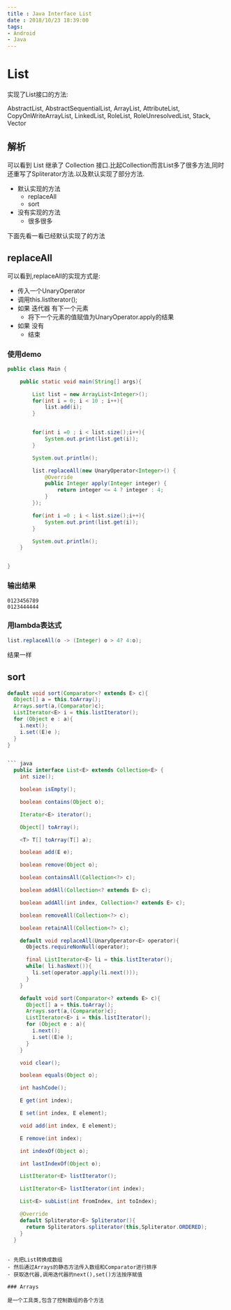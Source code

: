 ```yaml
---
title : Java Interface List
date : 2018/10/23 18:39:00
tags:
- Android
- Java
---
```


# List

实现了List接口的方法:

AbstractList, AbstractSequentialList, ArrayList, AttributeList, CopyOnWriteArrayList, LinkedList, RoleList, RoleUnresolvedList, Stack, Vector


## 解析
可以看到 List 继承了 Collection 接口.比起Collection而言List多了很多方法,同时还重写了Spliterator方法.以及默认实现了部分方法.

- 默认实现的方法
  - replaceAll
  - sort
- 没有实现的方法
  - 很多很多

下面先看一看已经默认实现了的方法

## replaceAll
可以看到,replaceAll的实现方式是:
- 传入一个UnaryOperator
- 调用this.listIterator();
- 如果 迭代器 有下一个元素
  - 将下一个元素的值赋值为UnaryOperator.apply的结果
- 如果 没有
  - 结束

### 使用demo
``` java
public class Main {

    public static void main(String[] args){

        List list = new ArrayList<Integer>();
        for(int i = 0; i < 10 ; i++){
            list.add(i);
        }


        for(int i =0 ; i < list.size();i++){
            System.out.print(list.get(i));
        }

        System.out.println();

        list.replaceAll(new UnaryOperator<Integer>() {
            @Override
            public Integer apply(Integer integer) {
                return integer <= 4 ? integer : 4;
            }
        });

        for(int i =0 ; i < list.size();i++){
            System.out.print(list.get(i));
        }

        System.out.println();
    }


}
```

### 输出结果
```
0123456789
0123444444
```

### 用lambda表达式
``` java
list.replaceAll(o -> (Integer) o > 4? 4:o);

```

结果一样

## sort
``` java
default void sort(Comparator<? extends E> c){
  Object[] a = this.toArray();
  Arrays.sort(a,(Comparator)c);
  ListIterator<E> i = this.listIterator();
  for (Object e : a){
    i.next();
    i.set((E)e );
  }
}


``` java
  public interface List<E> extends Collection<E> {
    int size();

    boolean isEmpty();

    boolean contains(Object o);

    Iterator<E> iterator();

    Object[] toArray();

    <T> T[] toArray(T[] a);

    boolean add(E e);

    boolean remove(Object o);

    boolean containsAll(Collection<?> c);

    boolean addAll(Collection<? extends E> c);

    boolean addAll(int index, Collection<? extends E> c);

    boolean removeAll(Collection<?> c);

    boolean retainAll(Collection<?> c);

    default void replaceAll(UnaryOperator<E> operator){
      Objects.requireNonNull(operator);

      final ListIterator<E> li = this.listIterator();
      while( li.hasNext()){
        li.set(operator.apply(li.next()));
      }
    }

    default void sort(Comparator<? extends E> c){
      Object[] a = this.toArray();
      Arrays.sort(a,(Comparator)c);
      ListIterator<E> i = this.listIterator();
      for (Object e : a){
        i.next();
        i.set((E)e );
      }
    }

    void clear();

    boolean equals(Object o);

    int hashCode();

    E get(int index);

    E set(int index, E element);

    void add(int index, E element);

    E remove(int index);

    int indexOf(Object o);

    int lastIndexOf(Object o);

    ListIterator<E> listIterator();

    ListIterator<E> listIterator(int index);

    List<E> subList(int fromIndex, int toIndex);

    @Override
    default Spliterator<E> Spliterator(){
      return Spliterators.spliterator(this,Spliterator.ORDERED);
    }
  }
```

```

- 先把List转换成数组
- 然后通过Arrays的静态方法传入数组和Comparator进行排序
- 获取迭代器,调用迭代器的next(),set()方法按序赋值

### Arrays

是一个工具类,包含了控制数组的各个方法

